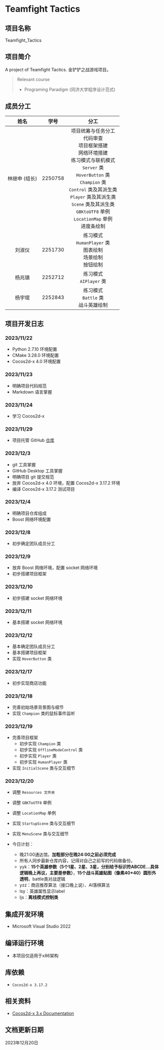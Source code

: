 # Teamfight Tactics

## 项目名称

Teamfight_Tactics

## 项目简介

A project of Teamfight Tactics.
金铲铲之战游戏项目。

> Relevant course
> * Programing Paradigm (同济大学程序设计范式)

## 成员分工

| 姓名 | 学号 | 分工 |
| :---: | :---: | :---: |
| 林继申 (组长) | 2250758 | 项目统筹与任务分工 <br> 代码审查 <br> 项目框架搭建 <br> 网络环境搭建 <br> 练习模式与联机模式 <br> `Server` 类 <br> `HoverButton` 类 <br> `Champion` 类 <br> `Control` 类及其派生类 <br> `Player` 类及其派生类 <br> `Scene` 类及其派生类 <br> `GBKtoUTF8` 单例 <br> `LocationMap` 单例 <br> 进度条绘制 |
| 刘淑仪 | 2251730 | 练习模式 <br> `HumanPlayer` 类 <br> 图表绘制 <br> 场景绘制 <br> 按钮绘制 |
| 杨兆镇 | 2252712 | 练习模式 <br> `AIPlayer` 类 |
| 杨宇琨 | 2252843 | 练习模式 <br> `Battle` 类 <br> 战斗英雄绘制 |

## 项目开发日志

### 2023/11/22

* Python 2.7.10 环境配置
* CMake 3.28.0 环境配置
* Cocos2d-x 4.0 环境配置

### 2023/11/23

* 明确项目代码规范
* Markdown 语言掌握

### 2023/11/24

* 学习 Cocos2d-x

### 2023/11/29

* 项目托管 GitHub [仓库](https://github.com/MinmusLin/Teamfight_Tactics)

### 2023/12/3

* git 工具掌握
* GitHub Desktop 工具掌握
* 明确项目 git 提交规范
* 放弃 Cocos2d-x 4.0 环境，配置 Cocos2d-x 3.17.2 环境
* 编译 Cocos2d-x 3.17.2 测试项目

### 2023/12/4

* 明确项目仓库组成
* Boost 网络环境配置

### 2023/12/8

* 初步确定团队成员分工

### 2023/12/9

* 放弃 Boost 网络环境，配置 socket 网络环境
* 初步搭建项目框架

### 2023/12/10

* 初步搭建 socket 网络环境

### 2023/12/11

* 基本搭建 socket 网络环境

### 2023/12/12

* 基本确定团队成员分工
* 基本搭建项目框架
* 实现 `HoverButton` 类

### 2023/12/17

* 初步实现商店功能

### 2023/12/18

* 完善初始场景背景图与细节
* 实现 `Champion` 类的鼠标事件监听

### 2023/12/19

* 完善项目框架
  * 初步实现 `Champion` 类
  * 初步实现 `OfflineModeControl` 类
  * 初步实现 `Player` 类
  * 初步实现 `HumanPlayer` 类
* 实现 `InitialScene` 类与交互细节

### 2023/12/20

* 调整 `Resources 文件夹`
* 调整 `GBKToUTF8` 单例
* 调整 `LocationMap` 单例
* 实现 `StartupScene` 类与交互细节
* 实现 `MenuScene` 类与交互细节

* 今日计划：
  * 晚21:00通达馆。**加粗部分在晚24:00之前必须完成**
  * 所有人同步最新仓库内容，记得对自己之前写的代码做备份。
  * yyk：**15个英雄参数（5个1星、2星、3星，分别给予标识符ABCDE...具体逻辑晚上再议，主要是参数）**，**15个战斗英雄贴图（像素40*40）圆形外透明**，battle类对战逻辑
  * yzz：商店推荐算法（接口晚上说）、AI落棋算法
  * lsy：英雄属性显示label
  * ljs：**离线模式控制类**

## 集成开发环境

* Microsoft Visual Studio 2022

## 编译运行环境

* 本项目仅适用于x86架构

## 库依赖

* `Cocos2d-x 3.17.2`

## 相关资料

* [Cocos2d-x 3.x Documentation](https://docs.cocos.com/cocos2d-x/manual)

## 文档更新日期

2023年12月20日